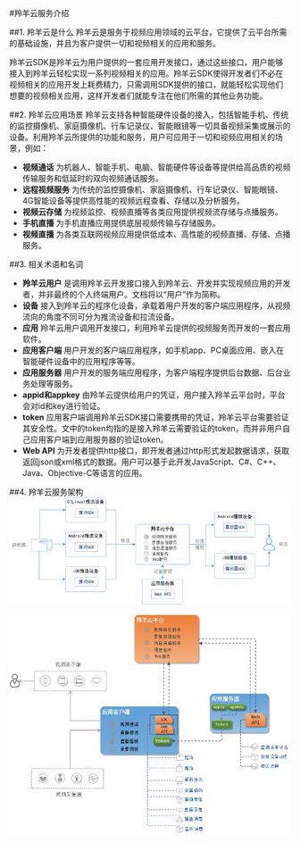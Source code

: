 #羚羊云服务介绍

##1. 羚羊云是什么
羚羊云是服务于视频应用领域的云平台，它提供了云平台所需的基础设施，并且为客户提供一切和视频相关的应用和服务。

羚羊云SDK是羚羊云为用户提供的一套应用开发接口，通过这些接口，用户能够接入到羚羊云轻松实现一系列视频相关的应用。羚羊云SDK使得开发者们不必在视频相关的应用开发上耗费精力，只需调用SDK提供的接口，就能轻松实现他们想要的视频相关应用，这样开发者们就能专注在他们所需的其他业务功能。

##2. 羚羊云应用场景
羚羊云支持各种智能硬件设备的接入，包括智能手机、传统的监控摄像机、家庭摄像机、行车记录仪、智能眼镜等一切具备视频采集或展示的设备。利用羚羊云所提供的功能和服务，用户可应用于一切和视频应用相关的场景，例如：
- **视频通话**
为机器人、智能手机、电脑、智能硬件等设备等提供给高品质的视频传输服务和低延时的双向视频通话服务。
- **远程视频服务**
为传统的监控摄像机、家庭摄像机、行车记录仪、智能眼镜、4G智能设备等提供高性能的视频远程查看、存储以及分析服务。
- **视频云存储**
为视频监控、视频直播等各类应用提供视频流存储与点播服务。
- **手机直播**
为手机直播应用提供底层视频传输与存储服务。
- **视频直播**
为各类互联网视频应用提供低成本、高性能的视频直播、存储、点播服务。

##3. 相关术语和名词
- **羚羊云用户**
是调用羚羊云开发接口接入到羚羊云、开发并实现视频应用的开发者，并非最终的个人终端用户。文档将以“用户”作为简称。
- **设备**
接入到羚羊云的程序化设备，承载着用户开发的客户端应用程序，从视频流向的角度不同可分为推流设备和拉流设备。
- **应用**
羚羊云用户调用开发接口，利用羚羊云提供的视频服务而开发的一套应用软件。
- **应用客户端**
用户开发的客户端应用程序，如手机app、PC桌面应用、嵌入在智能硬件设备中的应用程序等等。
- **应用服务器**
用户开发的服务端应用程序，为客户端程序提供后台数据、后台业务处理等服务。
- **appid和appkey**
由羚羊云提供给用户的凭证，用户接入羚羊云平台时，平台会对id和key进行验证。
- **token**
应用客户端调用羚羊云SDK接口需要携带的凭证，羚羊云平台需要验证其安全性。文中的token均指的是接入羚羊云需要验证的token，而并非用户自己应用客户端到应用服务器的验证token。
- **Web API**
为开发者提供http接口，即开发者通过http形式发起数据请求，获取返回json或xml格式的数据。用户可以基于此开发JavaScript、C#、C++、Java、Objective-C等语言的应用。

##4. 羚羊云服务架构
![Alt text](./images/cloudservice.png) 

![Alt text](./images/struct.png "羚羊云服务架构") 

